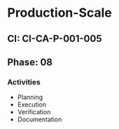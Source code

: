 # Production-Scale

## CI: CI-CA-P-001-005
## Phase: 08

### Activities
- Planning
- Execution
- Verification
- Documentation
